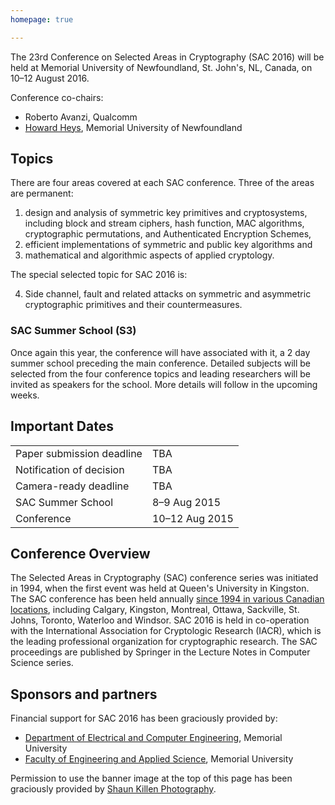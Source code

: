 ```yaml
---
homepage: true

---
```


The 23rd Conference on Selected Areas in Cryptography (SAC 2016) will be held at
Memorial University of Newfoundland, St. John's, NL, Canada,
on 10–12 August 2016.

Conference co-chairs:

* Roberto Avanzi, Qualcomm
* [Howard Heys](https://www.mun.ca/engineering/about/people/howardheys.php),
  Memorial University of Newfoundland


## Topics
There are four areas covered at each SAC conference. Three of the areas are permanent:

1. design and analysis of symmetric key primitives and cryptosystems,
   including block and stream ciphers, hash function, MAC algorithms,
   cryptographic permutations, and Authenticated Encryption Schemes,
1. efficient implementations of symmetric and public key algorithms and
1. mathematical and algorithmic aspects of applied cryptology.

The special selected topic for SAC 2016 is:

<ol start="4">
<li>Side channel, fault and related attacks on symmetric and asymmetric
    cryptographic primitives and their countermeasures.</li>
</ol>


### SAC Summer School (S3)

Once again this year, the conference will have associated with it, a 2 day
summer school preceding the main conference. Detailed subjects will be selected
from the four conference topics and leading researchers will be invited as
speakers for the school. More details will follow in the upcoming weeks.


## Important Dates

|                                |                |
|--------------------------------|----------------|
| Paper submission deadline      |            TBA |
| Notification of decision       |            TBA |
| Camera-ready deadline          |            TBA |
| SAC Summer School              |   8–9 Aug 2015 |
| Conference                     | 10–12 Aug 2015 |


## Conference Overview
The Selected Areas in Cryptography (SAC) conference series was initiated in
1994, when the first event was held at Queen's University in Kingston.
The SAC conference has been held annually
[since 1994 in various Canadian locations](http://sacconference.org/SAC-history.html),
including Calgary, Kingston, Montreal, Ottawa, Sackville, St. Johns, Toronto,
Waterloo and Windsor.
SAC 2016 is held in co-operation with the
International Association for Cryptologic Research (IACR),
which is the leading professional organization for cryptographic research.
The SAC proceedings are published by Springer in the
Lecture Notes in Computer Science series.


## Sponsors and partners

Financial support for SAC 2016 has been graciously provided by:

* [Department of Electrical and Computer Engineering](http://www.mun.ca/engineering/ece),
  Memorial University
* [Faculty of Engineering and Applied Science](http://www.mun.ca/engineering),
  Memorial University

Permission to use the banner image at the top of this page has been graciously
provided by [Shaun Killen Photography](http://www.shaunkillenphotography.com).
